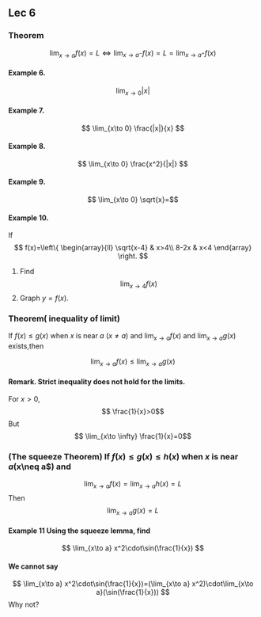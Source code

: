 ## Lec 6

### Theorem

$$ \lim_{x\to a} f(x)=L \Leftrightarrow  \lim_{x\to a^-} f(x)=L=\lim_{x\to a^+} f(x) $$


#### Example 6.

$$ \lim_{x\to 0} |x| $$

#### Example 7.

$$ \lim_{x\to 0} \frac{|x|}{x} $$


#### Example 8.

$$ \lim_{x\to 0} \frac{x^2}{|x|} $$

#### Example 9.

$$ \lim_{x\to 0} \sqrt{x}=$$

#### Example 10.
If
$$
f(x)=\left\{
\begin{array}{ll}
\sqrt{x-4} & x>4\\
8-2x & x<4
\end{array}
\right.
$$

1. Find
$$ \lim_{x\to 4} f(x)$$
2. Graph $y=f(x)$.

### Theorem( inequality of limit)
If $f(x)\leq g(x)$  when $x$ is near $a$ ($x\neq a$) and $\lim_{x\to a} f(x)$ and $\lim_{x\to a} g(x)$ exists,then

$$ \lim_{x\to a} f(x)\leq \lim_{x\to a} g(x)$$

#### Remark. Strict inequality does not hold for the limits.
For $x>0$,
$$ \frac{1}{x}>0$$
But
$$  \lim_{x\to \infty} \frac{1}{x}=0$$ 

### (The squeeze Theorem) If $f(x)\leq g(x)\leq h(x)$  when $x$ is near $a($x\neq a$) and 
$$\lim_{x\to a} f(x)=\lim_{x\to a} h(x)=L$$
Then
$$
\lim_{x\to a} g(x)=L
$$

#### Example 11 Using the squeeze lemma, find
$$
\lim_{x\to a} x^2\cdot\sin(\frac{1}{x})
$$

#### We cannot say

$$
\lim_{x\to a} x^2\cdot\sin(\frac{1}{x})=(\lim_{x\to a} x^2)\cdot\lim_{x\to a}(\sin(\frac{1}{x}))
$$
Why not?
